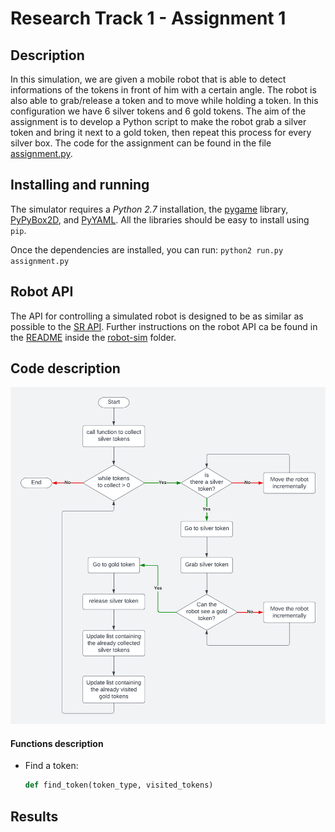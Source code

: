 # Research Track 1 - Assignment 1

## Description

In this simulation, we are given a mobile robot that is able to detect informations of the tokens in front of him with a certain angle. The robot is also able to grab/release a token and to move while holding a token. In this configuration we have 6 silver tokens and 6 gold tokens.
The aim of the assignment is to develop a Python script to make the robot grab a silver token and bring it next to a gold token, then repeat this process for every silver box.
The code for the assignment can be found in the file [assignment.py](robot-sim/assignment.py).

## Installing and running

The simulator requires a _Python 2.7_ installation, the [pygame](http://pygame.org/) library, [PyPyBox2D](https://pypi.python.org/pypi/pypybox2d/2.1-r331), and [PyYAML](https://pypi.python.org/pypi/PyYAML/).
All the libraries should be easy to install using `pip`.

Once the dependencies are installed, you can run:
`python2 run.py assignment.py`

## Robot API

The API for controlling a simulated robot is designed to be as similar as possible to the [SR API](https://studentrobotics.org/docs/programming/sr/).
Further instructions on the robot API ca be found in the [README](robot-sim/README.md) inside the [robot-sim](robot-sim/) folder.

## Code description

![Flowchart](robot-sim/flowchart.png "flowchart of the code")

#### Functions description

- Find a token:
  ```python
  def find_token(token_type, visited_tokens)
  ```

## Results
